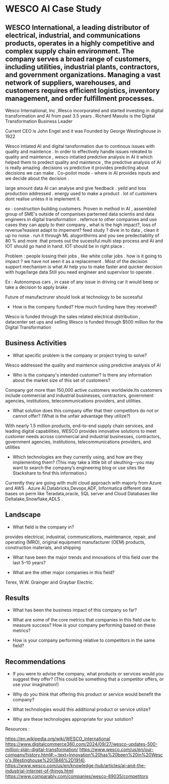 
# WESCO AI Case Study 

## WESCO International, a leading distributor of electrical, industrial, and communications products, operates in a highly competitive and complex supply chain environment. The company serves a broad range of customers, including utilities, industrial plants, contractors, and government organizations. Managing a vast network of suppliers, warehouses, and customers requires efficient logistics, inventory management, and order fulfillment processes.

Wesco International, Inc ,Wesco incorporated and started investing in digital transformation and AI  from past 3.5 years .
Richard Masulis is the  Digital Transformation Business Leader

Current CEO is John Engel  and it was Founded by  George Westinghouse in 1922 



Wesco intiated AI and digital tansformation due to continous issues with quality and maintence . 
In order to effectively handle  issues releated to quality and maintence , wesco  intiatied predctive analysis in  AI it  which helped them to predect quality and maintence , the predctive analysis of AI is really amazing .decisions vs predictive it provides predicting about decisions we can make . 
Co-poilot mode - where in AI provides inputs and we decide about the decision .


large amount data AI can analyse and give feedback . yeild and loss production addressed . energy used to make a product .
lot of customers dont realise unless it is implement it.

ex : construction building customers. Proven in method in AI , assembled  group of SME's  outside of companises parterned data scientis and data engineers in digital transformation .
refernce to other companies and use cases they can apply to their company , what is the high impact?, loss of revenue?easiest adapt to impement? feed study ? divie in to data , clean it up no noise .
run it through ML alogorithirms and you see predectiablity of 80 % and more .that proves out the sucessful.multi step process and  AI and IOT  should go hand in hand. IOT should be in right place .



Problem : people lossing their jobs , like white collar jobs . how is it going to impact ? we have not seen it as a replacement . Most of the decision support mechanism is what AI help you to make faster and quicker decision with huge/large data
Still you need engineer and supervisor to operate .

Ex : Autonompus cars , in case of any issue in driving car it would beep or take a decision to apply brake .


Future of manufactrurer should look at technology to be sucessful

 

 * How is the company funded? How much funding have they received?

 Wesco is funded through the sales related electrical distribution , datacenter set ups and selling Wesco is funded through  $500 million for the Digital Transformation 

 ## Business Activities

 * What specific problem is the company or project trying to solve?

 Wesco  addressed the quality and maintence using predictive analysis of AI 



 * Who is the company's intended customer? Is there any information about the market size of this set of customers?

 Company got more than 150,000 active customers worldwide.Its  customers include commercial and industrial businesses, contractors, government agencies, institutions, telecommunications providers, and utilities.

 * What solution does this company offer that their competitors do not or cannot offer? (What is the unfair advantage they utilize?)

  With nearly 1.5 million products, end-to-end supply chain services, and leading digital capabilities, WESCO provides innovative solutions to meet customer needs across commercial and industrial businesses, contractors, government agencies, institutions, telecommunications providers, and utilities

  * Which technologies are they currently using, and how are they implementing them? (This may take a little bit of sleuthing&mdash;you may want to search the company’s engineering blog or use sites like Stackshare to find this information.)

  Currently they are  going with multi cloud approach with majorly from Azure  and AWS  . Azure AI,Databricks,Devops,ADF, Informatica  different data bases  on perm like Teradata,oracle, SQL server and Cloud  Databases like Deltalake,Snowflake,ADLS . 

  ## Landscape

  * What field is the company in?

  provides electrical, industrial, communications, maintenance, repair, and operating (MRO), original equipment manufacturer (OEM) products, construction materials, and shipping

  * What have been the major trends and innovations of this field over the last 5&ndash;10 years?

  * What are the other major companies in this field?

  Terex, W.W. Grainger and Graybar Electric.

  ## Results

  * What has been the business impact of this company so far?

  * What are some of the core metrics that companies in this field use to measure success? How is your company performing based on these metrics?

  * How is your company performing relative to competitors in the same field?

  ## Recommendations

  * If you were to advise the company, what products or services would you suggest they offer? (This could be something that a competitor offers, or use your imagination!)

  * Why do you think that offering this product or service would benefit the company?

  * What technologies would this additional product or service utilize?

  * Why are these technologies appropriate for your solution?


  Resources :

  https://en.wikipedia.org/wiki/WESCO_International
  https://www.digitalcommerce360.com/2024/09/27/wesco-updates-500-million-plan-digital-transformation/
  https://www.wesco.com/us/en/our-company/history.html#:~:text=Innovation%20has%20been%20in%20Wesco's,Westinghouse%20(1846%2D1914).
  https://www.wesco.com/us/en/knowledge-hub/articles/ai-and-the-industrial-internet-of-things.html
  https://www.comparably.com/companies/wesco-89035/competitors

